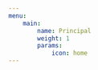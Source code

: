 ```yaml
---
menu:
    main:
        name: Principal
        weight: 1
        params:
            icon: home
---
```

